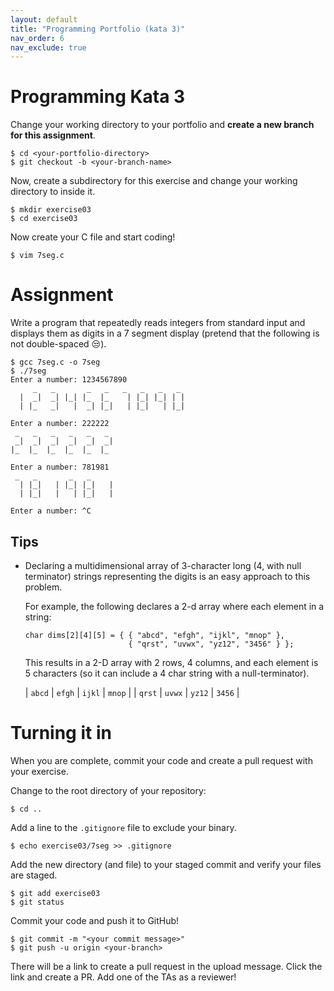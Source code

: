 ```yaml
---
layout: default
title: "Programming Portfolio (kata 3)"
nav_order: 6
nav_exclude: true
---
```


# Programming Kata 3

Change your working directory to your portfolio and __create a new branch
for this assignment__.

```
$ cd <your-portfolio-directory>
$ git checkout -b <your-branch-name>
```

Now, create a subdirectory for this exercise and change your working directory
to inside it.

```
$ mkdir exercise03
$ cd exercise03
```

Now create your C file and start coding!

```
$ vim 7seg.c
```

# Assignment

Write a program that repeatedly reads integers from standard input and displays
them as digits in a 7 segment display (pretend that the following is not
double-spaced 😒).

```
$ gcc 7seg.c -o 7seg
$ ./7seg
Enter a number: 1234567890
     _   _       _   _   _   _   _   _
  |  _|  _| |_| |_  |_    | |_| |_| | |
  | |_   _|   |  _| |_|   | |_|   | |_|

Enter a number: 222222
 _   _   _   _   _   _
 _|  _|  _|  _|  _|  _|
|_  |_  |_  |_  |_  |_

Enter a number: 781981
 _   _       _   _
  | |_|   | |_| |_|   |
  | |_|   |   | |_|   |

Enter a number: ^C
```

## Tips

* Declaring a multidimensional array of 3-character long (4, with null
  terminator) strings representing the digits is an easy approach to this
  problem.

  For example, the following declares a 2-d array where each element in a
  string:

  ```
  char dims[2][4][5] = { { "abcd", "efgh", "ijkl", "mnop" },
                         { "qrst", "uvwx", "yz12", "3456" } };
  ```

  This results in a 2-D array with 2 rows, 4 columns, and each element is 5
  characters (so it can include a 4 char string with a null-terminator).

  | `abcd` | `efgh` | `ijkl` | `mnop` |
  | `qrst` | `uvwx` | `yz12` | `3456` |

# Turning it in

When you are complete, commit your code and create a pull request with your
exercise. 

Change to the root directory of your repository:

```
$ cd ..                 
```

Add a line to the `.gitignore` file to exclude your binary.

```
$ echo exercise03/7seg >> .gitignore
```

Add the new directory (and file) to your staged commit and verify your files 
are staged.

```
$ git add exercise03
$ git status
```

Commit your code and push it to GitHub!

```
$ git commit -m "<your commit message>"
$ git push -u origin <your-branch>
```

There will be a link to create a pull request in the upload message. Click the
link and create a PR. Add one of the TAs as a reviewer!
